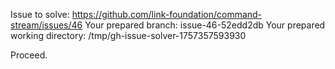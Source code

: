 Issue to solve: https://github.com/link-foundation/command-stream/issues/46
Your prepared branch: issue-46-52edd2db
Your prepared working directory: /tmp/gh-issue-solver-1757357593930

Proceed.